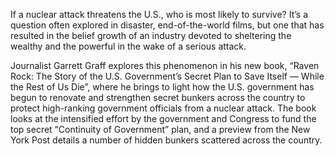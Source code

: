 If a nuclear attack threatens the U.S., who is most likely to survive? It’s a question often explored in disaster, end-of-the-world films, but one that has resulted in the belief growth of an industry devoted to sheltering the wealthy and the powerful in the wake of a serious attack.

Journalist Garrett Graff explores this phenomenon in his new book, “Raven Rock: The Story of the U.S. Government’s Secret Plan to Save Itself — While the Rest of Us Die”, where he brings to light how the U.S. government has begun to renovate and strengthen secret bunkers across the country to protect high-ranking government officials from a nuclear attack. The book looks at the intensified effort by the government and Congress to fund the top secret “Continuity of Government” plan, and a preview from the New York Post details a number of hidden bunkers scattered across the country.
